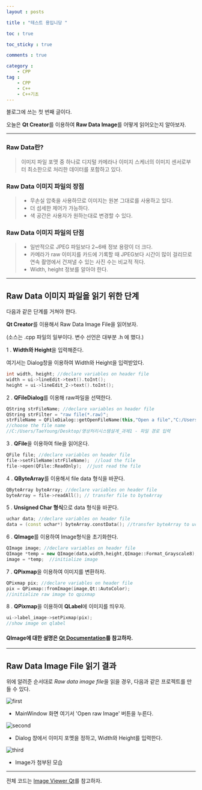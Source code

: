 ```yaml
---
layout : posts

title : "테스트 용입니당 "

toc : true

toc_sticky : true

comments : true

category :
    - CPP
tag :
    - CPP
    - C++
    - C++기초
---
```




블로그에 쓰는 첫 번째 글이다.

오늘은 **Qt Creator**를 이용하여 **Raw Data Image**를 어떻게 읽어오는지 알아보자.

---

### Raw Data란?
> 이미지 파일 포맷 중 하나로 디지털 카메라나 이미지 스케너의 이미지 센서로부터 최소한으로 처리한 데이터를 포함하고 있다.

### Raw Data 이미지 파일의 장점
> * 무손실 압축을 사용하므로 이미지는 원본 그대로를 사용하고 있다.
> * 더 섬세한 제어가 가능하다.
> * 색 공간은 사용자가 원하는대로 변경할 수 있다.

### Raw Data 이미지 파일의 단점
> * 일반적으로 JPEG 파일보다 2~6배 정보 용량이 더 크다.
> * 카메라가 raw 이미지를 카드에 기록할 때 JPEG보다 시간이 많이 걸리므로 연속 촬영에서 건져낼 수 있는 사진 수는 비교적 적다.
> * Width, height 정보를 알아야 한다.

---

## Raw Data 이미지 파일을 읽기 위한 단계

다음과 같은 단계를 거쳐야 한다.

**Qt Creator**를 이용해서 Raw Data Image File을 읽어보자.

(소스는 .cpp 파일의 일부이다. 변수 선언은 대부분 .h 에 했다.)

1 . **Width와 Height**을 입력해준다. 
   
   여기서는 Dialog창을 이용하여 Width와 Height을 입력받았다.

```cpp
int width, height; //declare variables on header file
width = ui->lineEdit->text().toInt();
height = ui->lineEdit_2->text().toInt();
```

2 . **QFileDialog**를 이용해 raw파일을 선택한다.

```cpp
QString strFileName; //declare variables on header file
QString strFilter = "raw file(*.raw)";
strFileName = QFileDialog::getOpenFileName(this,"Open a file","C:/Users/TaeYoung/Desktop/영상처리시스템설계_과제1",strFilter);
//choose the file name
//C:/Users/TaeYoung/Desktop/영상처리시스템설계_과제1 - 파일 경로 입력
```

3 . **QFile**을 이용하여 file을 읽어온다.

```cpp
QFile file; //declare variables on header file
file->setFileName(strFileName);  //load the file
file->open(QFile::ReadOnly);  //just read the file
```

4 . **QByteArray**를 이용해서 file data 형식을 바꾼다.

```cpp
QByteArray byteArray; //declare variables on header file
byteArray = file->readAll(); // transfer file to byteArray
```

5 . **Unsigned Char 형식**으로 data 형식을 바꾼다.

```cpp
uchar data; //declare variables on header file
data = (const uchar*) byteArray.constData(); //transfer byteArray to uchar
```

6 . **QImage**를 이용하여 Image형식을 초기화한다.

```cpp
QImage image; //declare variables on header file
QImage *temp = new QImage(data,width,height,QImage::Format_Grayscale8);
image = *temp;  //initialize image
```

7 . **QPixmap**을 이용하여 이미지를 변환하자.

```cpp
QPixmap pix; //declare variables on header file
pix = QPixmap::fromImage(image,Qt::AutoColor); 
//initialize raw image to qpixmap
```

8 . **QPixmap**을 이용하여 **QLabel**에 이미지를 띄우자.

```cpp
ui->label_image->setPixmap(pix);               
//show image on qlabel
```

#### QImage에 대한 설명은 [Qt Documentation](https://doc.qt.io/qt-5/qimage.html)를 참고하자. #
---

## Raw Data Image File 읽기 결과
위에 알려준 순서대로 *Raw data image file*을 읽을 경우,
다음과 같은 프로젝트를 만들 수 있다.

![first](https://user-images.githubusercontent.com/41863759/80867695-80c98c80-8cd0-11ea-9e68-90c77577c9d3.jpg)

- MainWindow 화면 여기서 'Open raw Image' 버튼을 누른다.


![second](https://user-images.githubusercontent.com/41863759/80867697-832be680-8cd0-11ea-94c3-f5538690a0ed.jpg)

- Dialog 창에서 이미지 포멧을 정하고, Width와 Height를 입력한다.

![third](https://user-images.githubusercontent.com/41863759/80867699-84f5aa00-8cd0-11ea-8cdb-8258d2f2544b.jpg)

- Image가 첨부된 모습

---
전체 코드는 [Image Viewer Qt](https://github.com/Taeyoung96/Image_Viewer_Qt)를 참고하자.





